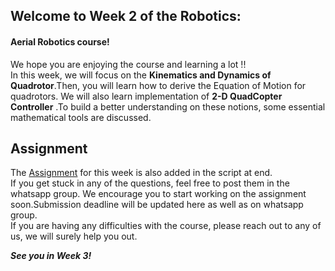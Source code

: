 ## Welcome to Week 2 of the Robotics:
#### Aerial Robotics course!
We hope you are enjoying the course and learning a lot !! </br>
In this week, we will focus on the **Kinematics and Dynamics of Quadrotor**.Then, you will learn how to derive the Equation of Motion for quadrotors. We will also learn implementation of **2-D QuadCopter Controller** .To build a better understanding on these notions, some essential mathematical tools are discussed.</br>



## Assignment 
The [Assignment](http://github.com/AeromodellingClubIITB/Aerial-Robotics/blob/main/week_1/Assignment%201.pdf) for this week is also added in the script at end.</br>
If you get stuck in any of the questions, feel free to post them in the whatsapp group. We encourage you to start working on the assignment soon.Submission deadline will be updated here as well as on whatsapp group.</br>
If you are having any difficulties with the course, please reach out to any of us, we will surely help you out.</br>


***See you in Week 3!***
